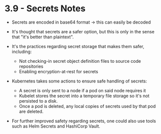 # 3.9 - Secrets Notes

- Secrets are encoded in base64 format -> this can easily be decoded
- It's thought that secrets are a safer option, but this is only in the sense that "it's better than plaintext".

- It's the practices regarding secret storage that makes them safer, including:
  - Not checking-in secret object definition files to source code repositories
  - Enabling encryption-at-rest for secrets

- Kubernetes takes some actions to ensure safe handling of secrets:
  - A secret is only sent to a node if a pod on said node requires it
  - Kubelet stores the secret into a temporary file storage so it's not persisted to a disk.
  - Once a pod is deleted, any local copies of secrets used by that pod are deleted.

- For further improved safety regarding secrets, one could also use tools such as Helm Secrets and HashiCorp Vault.
